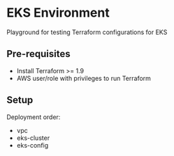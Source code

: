# EKS Environment

Playground for testing Terraform configurations for EKS

## Pre-requisites

* Install Terraform >= 1.9
* AWS user/role with privileges to run Terraform 

## Setup 

Deployment order:
* vpc
* eks-cluster
* eks-config
